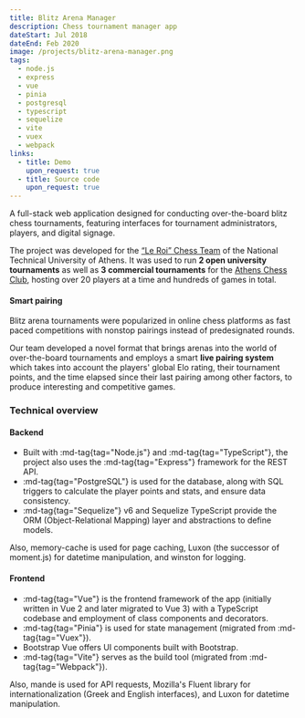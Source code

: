 ```yaml
---
title: Blitz Arena Manager
description: Chess tournament manager app
dateStart: Jul 2018
dateEnd: Feb 2020
image: /projects/blitz-arena-manager.png
tags:
  - node.js
  - express
  - vue
  - pinia
  - postgresql
  - typescript
  - sequelize
  - vite
  - vuex
  - webpack
links:
  - title: Demo
    upon_request: true
  - title: Source code
    upon_request: true
---
```


A full-stack web application designed for conducting over-the-board blitz chess
tournaments, featuring interfaces for tournament administrators, players, and
digital signage.

<!--more-->

The project was developed for the [&ldquo;Le Roi&rdquo; Chess Team](https://skakintua.gr)
of the National Technical University of Athens. It was used to run **2 open
university tournaments** as well as **3 commercial tournaments** for the
[Athens Chess Club](https://athens-chess-club.business.site/), hosting over 20
players at a time and hundreds of games in total.

#### Smart pairing

Blitz arena tournaments were popularized in online chess platforms as fast paced
competitions with nonstop pairings instead of predesignated rounds.

Our team developed a novel format that brings arenas into the world of
over-the-board tournaments and employs a smart **live pairing system** which
takes into account the players' global Elo rating, their tournament points, and
the time elapsed since their last pairing among other factors, to produce
interesting and competitive games.

### Technical overview

#### Backend

* Built with :md-tag{tag="Node.js"} and :md-tag{tag="TypeScript"}, the project also uses the :md-tag{tag="Express"} 
framework for the REST API.
* :md-tag{tag="PostgreSQL"} is used for the database, along with SQL triggers to
calculate the player points and stats, and ensure data consistency.
* :md-tag{tag="Sequelize"} v6 and Sequelize TypeScript provide the ORM
(Object-Relational Mapping) layer and abstractions to define models.

Also, memory-cache is used for page caching, Luxon (the successor of moment.js)
for datetime manipulation, and winston for logging.

#### Frontend

* :md-tag{tag="Vue"} is the frontend framework of the app (initially written in Vue 2 and
later migrated to Vue 3) with a TypeScript codebase and employment of class
components and decorators.
* :md-tag{tag="Pinia"} is used for state management (migrated from :md-tag{tag="Vuex"}).
* Bootstrap Vue offers UI components built with Bootstrap.
* :md-tag{tag="Vite"} serves as the build tool (migrated from :md-tag{tag="Webpack"}).

Also, mande is used for API requests, Mozilla's Fluent library for
internationalization (Greek and English interfaces), and Luxon for datetime
manipulation.
